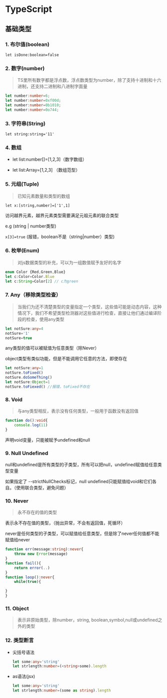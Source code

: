 # TypeScript

## 基础类型

### 1. 布尔值(boolean)

`let isDone:boolean=false`

### 2. 数字(number)

> TS里所有数字都是浮点数，浮点数类型为number，除了支持十进制和十六进制，还支持二进制和八进制字面量

```ts
let number:number=6;
let number:number=0xf00d;
let number:number=0b1010;
let number:number=0o744;
```

### 3. 字符串(String)

`let string:string='11'`

### 4. 数组

+ let list:number[]=[1,2,3]（数字数组）

+ let list:Array<number>=[1,2,3] （数组范型）

### 5. 元组(Tuple)

> 已知元素数量和类型的数组

`let x:[string,number]=['1',1]`

访问越界元素，越界元素类型需要满足元祖元素的联合类型

e.g (string | number类型)

`x[3]=true` (报错，boolean不是（string|number）类型)

### 6. 枚举(Enum)

> 对js数据类型的补充，可以为一组数值赋予友好的名字

```ts
enum Color {Red,Green,Blue}
let c:Color=Color.Blue
let c:String=Color[2] // c为green
```

### 7. Any（移除类型检查）

> 当我们为还不清楚类型的变量指定一个类型，这些值可能是动态内容，这种情况下，我们不希望类型检测器对这些值进行检查，直接让他们通过编译阶段的检查，使用any类型

```ts
let notSure:any=4
notSure='1'
notSure=true
```

any类型的值可以被赋值为任意类型（除Never）

object类型有类似功能，但是不能调用它任意的方法，即使存在

```ts
let notSure:any=1
notSure.toFixed()
notSure.doSomeThing()
let notSure:Object=1
notSure.toFiexed() //报错，toFixed不存在
```

### 8. Void

> 与any类型相反，表示没有任何类型，一般用于函数没有返回值

```ts
function do():void{
    console.log(11)
}
```

声明void变量，只能被赋予undefined和null

### 9. Null Undefined

null和undefined是所有类型的子类型，所有可以把null，undefined赋值给任意类型变量

如果指定了 --strictNullChecks标记，null undefined只能赋值给void和它们各自。（使用联合类型，避免问题）

### 10. Never

> 永不存在的值的类型

表示永不存在值的类型，（抛出异常，不会有返回值，死循环）

never是任何类型的子类型，可以赋值给任意类型，但是除了never任何值都不能赋值给never

```ts
function err(message:string):never{
    throw new Error(message)
}
function fail(){
    return error(..)
}
function loop():never{
    while(true){
    
}
}
```

### 11. Object

> 表示非原始类型，除number，string, boolean,symbol,null或undefined之外的类型

### 12. 类型断言

+ 尖括号语法
  
  ```ts
  let some:any='string'
  let strlength:number=(<string>some).length
  ```

+ as语法(jsx)
  
  ```ts
  let some:any='string'
  let strlength:number=(some as string).length
  ```
